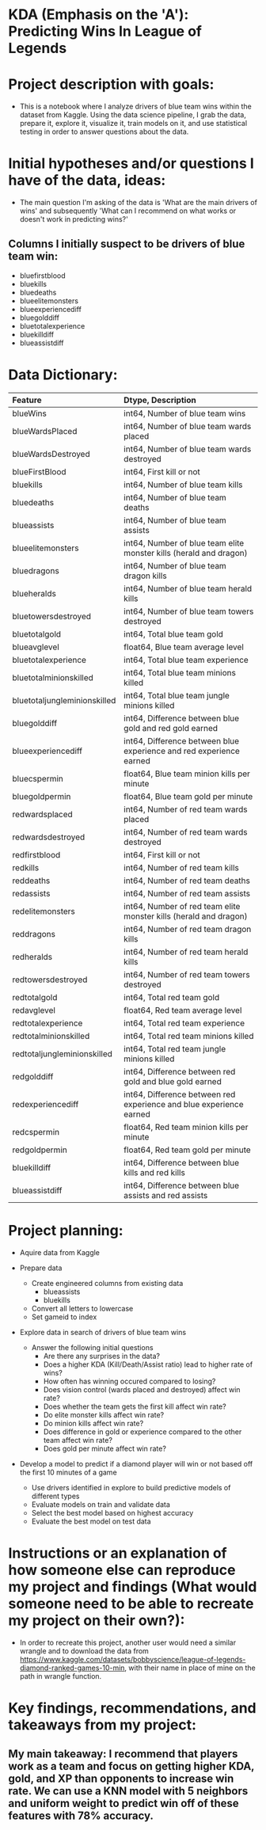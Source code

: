 # KDA (Emphasis on the 'A'): Predicting Wins In League of Legends
# Project description with goals:
* This is a notebook where I analyze drivers of blue team wins within the dataset from Kaggle. Using the data science pipeline, I grab the data, prepare it, explore it, visualize it, train models on it, and use statistical testing in order to answer questions about the data.


# Initial hypotheses and/or questions I have of the data, ideas:
* The main question I'm asking of the data is 'What are the main drivers of wins' and subsequently 'What can I recommend on what works or doesn't work in predicting wins?'
## Columns I initially suspect to be drivers of blue team win:
* bluefirstblood
* bluekills
* bluedeaths
* blueelitemonsters
* blueexperiencediff
* bluegolddiff
* bluetotalexperience
* bluekilldiff
* blueassistdiff

# Data Dictionary:
|Feature|Dtype, Description|
|:--------|:-----------|
|blueWins|	int64, Number of blue team wins|
|blueWardsPlaced|	int64, Number of blue team wards placed|
|blueWardsDestroyed|	int64, Number of blue team wards destroyed|
|blueFirstBlood|	int64, First kill or not|
|bluekills|	int64, Number of blue team kills|
|bluedeaths|	int64, Number of blue team deaths|
|blueassists|	int64, Number of blue team assists|
|blueelitemonsters|	int64, Number of blue team elite monster kills (herald and dragon)|
|bluedragons|	int64, Number of blue team dragon kills|
|blueheralds|	int64, Number of blue team herald kills|
|bluetowersdestroyed|	int64, Number of blue team towers destroyed|
|bluetotalgold|	int64, Total blue team gold|
|blueavglevel|	float64, Blue team average level|
|bluetotalexperience|	int64, Total blue team experience|
|bluetotalminionskilled|	int64, Total blue team minions killed|
|bluetotaljungleminionskilled|	int64, Total blue team jungle minions killed|
|bluegolddiff|	int64, Difference between blue gold and red gold earned|
|blueexperiencediff|	int64, Difference between blue experience and red experience earned|
|bluecspermin|	float64, Blue team minion kills per minute|
|bluegoldpermin|	float64, Blue team gold per minute|
|redwardsplaced|	int64, Number of red team wards placed|
|redwardsdestroyed|	int64, Number of red team wards destroyed|
|redfirstblood|	int64, First kill or not|
|redkills|	int64, Number of red team kills|
|reddeaths|	int64, Number of red team deaths|
|redassists|	int64, Number of red team assists|
|redelitemonsters|	int64, Number of red team elite monster kills (herald and dragon)|
|reddragons|	int64, Number of red team dragon kills|
|redheralds|	int64, Number of red team herald kills|
|redtowersdestroyed|	int64, Number of red team towers destroyed|
|redtotalgold|	int64, Total red team gold|
|redavglevel|	float64, Red team average level|
|redtotalexperience|	int64, Total red team experience|
|redtotalminionskilled|	int64, Total red team minions killed|
|redtotaljungleminionskilled|	int64, Total red team jungle minions killed|
|redgolddiff|	int64, Difference between red gold and blue gold earned|
|redexperiencediff|	int64, Difference between red experience and blue experience earned|
|redcspermin|	float64, Red team minion kills per minute|
|redgoldpermin|	float64, Red team gold per minute|
|bluekilldiff|	int64, Difference between blue kills and red kills|
|blueassistdiff	|	int64, Difference between blue assists and red assists|

# Project planning:
* Aquire data from Kaggle
 
* Prepare data
   * Create engineered columns from existing data
       * blueassists
       * bluekills
   * Convert all letters to lowercase
   * Set gameid to index
 
* Explore data in search of drivers of blue team wins
   * Answer the following initial questions
       * Are there any surprises in the data?
       * Does a higher KDA (Kill/Death/Assist ratio) lead to higher rate of wins?
       * How often has winning occured compared to losing?
       * Does vision control (wards placed and destroyed) affect win rate?
       * Does whether the team gets the first kill affect win rate?
       * Do elite monster kills affect win rate?
       * Do minion kills affect win rate?
       * Does difference in gold or experience compared to the other team affect win rate?
       * Does gold per minute affect win rate?
      
* Develop a model to predict if a diamond player will win or not based off the first 10 minutes of a game
   * Use drivers identified in explore to build predictive models of different types
   * Evaluate models on train and validate data
   * Select the best model based on highest accuracy
   * Evaluate the best model on test data


# Instructions or an explanation of how someone else can reproduce my project and findings (What would someone need to be able to recreate my project on their own?):
* In order to recreate this project, another user would need a similar wrangle and to download the data from https://www.kaggle.com/datasets/bobbyscience/league-of-legends-diamond-ranked-games-10-min, with their name in place of mine on the path in wrangle function.


# Key findings, recommendations, and takeaways from my project:
## My main takeaway: I recommend that players work as a team and focus on getting higher KDA, gold, and XP than opponents to increase win rate. We can use a KNN model with 5 neighbors and uniform weight to predict win off of these features with 78% accuracy.

